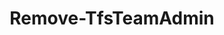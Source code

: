 ﻿---
title: Remove-TfsTeamAdmin
breadcrumbs: [ "Team", "TeamAdmin" ]
parent: "Team.TeamAdmin"
description: "Removes an administrator from a team. "
remarks: 
parameterSets: 
  "_All_": [ Admin, Collection, Project, Team ] 
  "__AllParameterSets":  
    Admin: 
      type: "object"  
      position: "0"  
    Team: 
      type: "object"  
      position: "1"  
    Collection: 
      type: "object"  
    Project: 
      type: "object" 
parameters: 
  - name: "Admin" 
    description: "Specifies the administrator to remove from the team. " 
    globbing: false 
    pipelineInput: "true (ByValue)" 
    position: 0 
    type: "object" 
  - name: "Team" 
    description: "Specifies the name of the Team, its ID (a GUID), or a Microsoft.TeamFoundation.Core.WebApi.WebApiTeam object to connect to. When omitted, it defaults to the connection set by Connect-TfsTeam (if any). For more details, see the Get-TfsTeam cmdlet. " 
    globbing: false 
    position: 1 
    type: "object" 
  - name: "Project" 
    description: "Specifies the name of the Team Project, its ID (a GUID), or a Microsoft.TeamFoundation.Core.WebApi.TeamProject object to connect to. When omitted, it defaults to the connection set by Connect-TfsTeamProject (if any). For more details, see the Get-TfsTeamProject cmdlet. " 
    globbing: false 
    type: "object" 
  - name: "Collection" 
    description: "Specifies the URL to the Team Project Collection or Azure DevOps Organization to connect to, a TfsTeamProjectCollection object (Windows PowerShell only), or a VssConnection object. You can also connect to an Azure DevOps Services organizations by simply providing its name instead of the full URL. For more details, see the Get-TfsTeamProjectCollection cmdlet. When omitted, it defaults to the connection set by Connect-TfsTeamProjectCollection (if any). " 
    globbing: false 
    type: "object"
inputs: 
  - type: "System.Object" 
    description: "Specifies the administrator to remove from the team. "
outputs: 
  - type: "TfsCmdlets.HttpClient.TeamAdmins" 
    description: 
notes: 
relatedLinks: 
  - text: "Online Version:" 
    uri: "https://tfscmdlets.dev/docs/cmdlets/Team/TeamAdmin/Remove-TfsTeamAdmin"
aliases: 
examples: 
---
